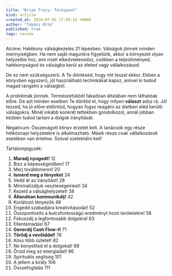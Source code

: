 ```yaml
---
title: "Brian Tracy: Töréspont"
kind: article
created_at: 2010-07-05 17:59:15 +0000
author: "Takács Ottó"
published: true
tags: review
---
```

Alcíme: Hatékony válságkezelés 21 lépésben. Válságok jönnek minden mennyiségben. Ha nem saját magunkra figyelünk, akkor a környezet olyan helyzetbe hoz, ami miatt elkedvtelenedsz, csökken a teljesítményed, hatékonyságod és válságba kerül az életed vagy vállalkozásod.

De ez nem szükségszerű. A Te döntésed, hogy mit teszel ekkor. Ebben a könyvben egyszerű, jól használható technikákat kapsz, amivel ki tudod magad rángatni a válságból.

A problémák jönnek. Természetükből fakadóan általában nem láthatóak előre. De azt minden esetben Te döntöd el, hogy milyen __választ__ adsz rá. Jól teszed, ha jó előre eldöntöd, hogyan fogsz reagálni az életben eléd kerülő válságokra. Minél inkább konkrét tettekben gondolkozol, annál jobban kézben tudod tartani a dolgok irányítását.

Negatívum: Összevágott könyv érzetet kelt. A tanácsok egy része hétköznapi helyzetekre is alkalmazható. Másik része csak vállalkozások esetében van értelme. Szóval szelektálni kell!

Tartalomjegyzék:

1. __Maradj nyugodt!__ 12
2. Bízz a képességeidben! 17
3. Merj továbbmenni! 20
4. __Ismerd meg a tényeket__ 24
5. Vedd át az irányítást! 28
6. Minimalizáljuk veszteségeinket! 34
7. Kezeld a válsághelyzetet! 38
8. __Állandóan kommunikálj!__ 42
9. Korlátozó tényezők 48
10. Engedd szabadjára kreativitásodat! 52
11. Összpontosíts a kulcsfontosságú eredményt hozó területekre! 58
12. Fókuszálj a legfontosabb dolgokra! 63
13. Ellentámadás! 67
14. __Generálj Cash Flow-t!__ 71
15. __Törődj a vevőiddel!__ 76
16. Köss több üzletet! 82
17. Ne bonyolítsd el a dolgokat! 88
18. Őrizd meg az energiádat! 96
19. Spirituális segítség 101
20. A jellem a király 106
21. Összefoglalás 111
 

<div class='old-comments'></div>